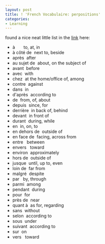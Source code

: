 ```yaml
---
layout: post
title: ! 'French Vocabulaire: perpositions'
categories:
- Learning
---
```



found a nice neat little list in the [link](http://french.about.com/library/weekly/aa010800.htm) here:

- à       to, at, in
- à côté de  next to, beside
- après  after
- au sujet de  about, on the subject of
- avant  before
- avec  with
- chez  at the home/office of, among
- contre  against
- dans  in
- d'après  according to
- de  from, of, about
- depuis  since, for
- derrière  in back of, behind
- devant  in front of
- durant  during, while
- en  in, on, to
- en dehors de  outside of
- en face de  facing, across from
- entre   between
- envers   toward
- environ  approximately
- hors de  outside of
- jusque  until, up to, even
- loin de  far from
- malgré  despite
- par   by, through
- parmi  among
- pendant  during
- pour  for
- près de  near
- quant à  as for, regarding
- sans  without
- selon  according to
- sous  under
- suivant  according to
- sur  on
- vers   toward
